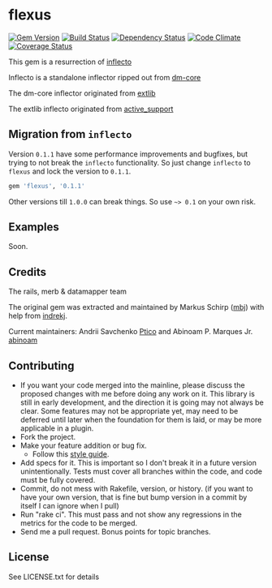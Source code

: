 flexus
========

[![Gem Version](https://badge.fury.io/rb/flexus.png)][gem]
[![Build Status](https://secure.travis-ci.org/Ptico/flexus.png?branch=master)][travis]
[![Dependency Status](https://gemnasium.com/badges/github.com/Ptico/flexus.svg)][gemnasium]
[![Code Climate](https://codeclimate.com/github/Ptico/flexus.png)][codeclimate]
[![Coverage Status](https://coveralls.io/repos/Ptico/flexus/badge.png?branch=master)][coveralls]

[gem]: https://rubygems.org/gems/flexus
[travis]: https://travis-ci.org/Ptico/flexus
[gemnasium]: https://gemnasium.com/Ptico/flexus
[codeclimate]: https://codeclimate.com/github/Ptico/flexus
[coveralls]: https://coveralls.io/r/Ptico/flexus

This gem is a resurrection of [inflecto](https://github.com/mbj/inflecto)

Inflecto is a standalone inflector ripped out from [dm-core](https://github.com/datamapper/dm-core)

The dm-core inflector originated from [extlib](https://github.com/datamapper/extlib)

The extlib inflecto originated from [active_support](https://github.com/rails/rails)

Migration from `inflecto`
-------------------------

Version `0.1.1` have some performance improvements and bugfixes, but trying to not break the `inflecto` functionality. So just change `inflecto` to `flexus` and lock the version to `0.1.1`.

```ruby
gem 'flexus', '0.1.1'
```

Other versions till `1.0.0` can break things. So use `~> 0.1` on your own risk.

Examples
--------

Soon.

Credits
-------

The rails, merb & datamapper team

The original gem was extracted and maintained by Markus Schirp ([mbj](https://github.com/mbj)) with help from [indrekj](https://github.com/indrekj).

Current maintainers: Andrii Savchenko [Ptico](https://github.com/Ptico) and Abinoam P. Marques Jr. [abinoam](https://github.com/abinoam)

Contributing
-------------

* If you want your code merged into the mainline, please discuss the proposed changes with me before doing any work on it. This library is still in early development, and the direction it is going may not always be clear. Some features may not be appropriate yet, may need to be deferred until later when the foundation for them is laid, or may be more applicable in a plugin.
* Fork the project.
* Make your feature addition or bug fix.
  * Follow this [style guide](https://github.com/dkubb/styleguide).
* Add specs for it. This is important so I don't break it in a future version unintentionally. Tests must cover all branches within the code, and code must be fully covered.
* Commit, do not mess with Rakefile, version, or history. (if you want to have your own version, that is fine but bump version in a commit by itself I can ignore when I pull)
* Run "rake ci". This must pass and not show any regressions in the metrics for the code to be merged.
* Send me a pull request. Bonus points for topic branches.

License
-------

See LICENSE.txt for details
